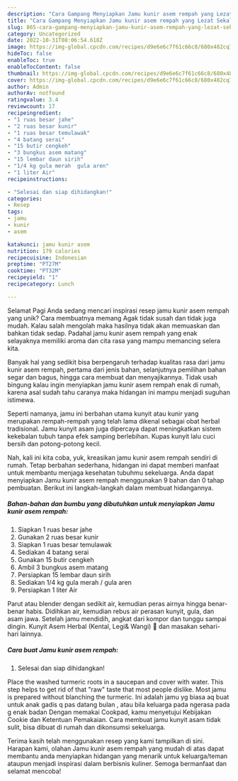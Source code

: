 ```yaml
---
description: "Cara Gampang Menyiapkan Jamu kunir asem rempah yang Lezat Sekali, Sempurna"
title: "Cara Gampang Menyiapkan Jamu kunir asem rempah yang Lezat Sekali, Sempurna"
slug: 865-cara-gampang-menyiapkan-jamu-kunir-asem-rempah-yang-lezat-sekali-sempurna
category: Uncategorized
date: 2022-10-31T08:06:54.618Z
image: https://img-global.cpcdn.com/recipes/d9e6e6c7f61c66c8/680x482cq70/jamu-kunir-asem-rempah-foto-resep-utama.jpg
hideToc: false
enableToc: true
enableTocContent: false
thumbnail: https://img-global.cpcdn.com/recipes/d9e6e6c7f61c66c8/680x482cq70/jamu-kunir-asem-rempah-foto-resep-utama.jpg
cover: https://img-global.cpcdn.com/recipes/d9e6e6c7f61c66c8/680x482cq70/jamu-kunir-asem-rempah-foto-resep-utama.jpg
author: Admin
authorAv: notfound
ratingvalue: 3.4
reviewcount: 17
recipeingredient:
- "1 ruas besar jahe"
- "2 ruas besar kunir"
- "1 ruas besar temulawak"
- "4 batang serai"
- "15 butir cengkeh"
- "3 bungkus asem matang"
- "15 lembar daun sirih"
- "1/4 kg gula merah  gula aren"
- "1 liter Air"
recipeinstructions:

- "Selesai dan siap dihidangkan!"
categories:
- Resep
tags:
- jamu
- kunir
- asem

katakunci: jamu kunir asem 
nutrition: 179 calories
recipecuisine: Indonesian
preptime: "PT27M"
cooktime: "PT32M"
recipeyield: "1"
recipecategory: Lunch

---
```



Selamat Pagi Anda sedang mencari inspirasi resep jamu kunir asem rempah yang unik? Cara membuatnya memang Agak tidak susah dan tidak juga mudah. Kalau salah mengolah maka hasilnya tidak akan memuaskan dan bahkan tidak sedap. Padahal jamu kunir asem rempah yang enak selayaknya memiliki aroma dan cita rasa yang mampu memancing selera kita.


Banyak hal yang sedikit bisa berpengaruh terhadap kualitas rasa dari jamu kunir asem rempah, pertama dari jenis bahan, selanjutnya pemilihan bahan segar dan bagus, hingga cara membuat dan menyajikannya. Tidak usah bingung kalau ingin menyiapkan jamu kunir asem rempah enak di rumah, karena asal sudah tahu caranya maka hidangan ini mampu menjadi suguhan istimewa.

Seperti namanya, jamu ini berbahan utama kunyit atau kunir yang merupakan rempah-rempah yang telah lama dikenal sebagai obat herbal tradisional. Jamu kunyit asam juga dipercaya dapat meningkatkan sistem kekebalan tubuh tanpa efek samping berlebihan. Kupas kunyit lalu cuci bersih dan potong-potong kecil.


Nah, kali ini kita coba, yuk, kreasikan jamu kunir asem rempah sendiri di rumah. Tetap berbahan sederhana, hidangan ini dapat memberi manfaat untuk membantu menjaga kesehatan tubuhmu sekeluarga. Anda dapat menyiapkan Jamu kunir asem rempah menggunakan 9 bahan dan 0 tahap pembuatan. Berikut ini langkah-langkah dalam membuat hidangannya.

<!--inarticleads1-->

##### Bahan-bahan dan bumbu yang dibutuhkan untuk menyiapkan Jamu kunir asem rempah:

1. Siapkan 1 ruas besar jahe
1. Gunakan 2 ruas besar kunir
1. Siapkan 1 ruas besar temulawak
1. Sediakan 4 batang serai
1. Gunakan 15 butir cengkeh
1. Ambil 3 bungkus asem matang
1. Persiapkan 15 lembar daun sirih
1. Sediakan 1/4 kg gula merah / gula aren
1. Persiapkan 1 liter Air


Parut atau blender dengan sedikit air, kemudian peras airnya hingga benar-benar habis. Didihkan air, kemudian rebus air perasan kunyit, gula, dan asam jawa. Setelah jamu mendidih, angkat dari kompor dan tunggu sampai dingin. Kunyit Asem Herbal (Kental, Legi&amp; Wangi) 🍵 dan masakan sehari-hari lainnya. 

<!--inarticleads2-->

##### Cara buat Jamu kunir asem rempah:


1. Selesai dan siap dihidangkan!

Place the washed turmeric roots in a saucepan and cover with water. This step helps to get rid of that &#34;raw&#34; taste that most people dislike. Most jamu is prepared without blanching the turmeric. Ini adalah jamu yg biasa aq buat untuk anak gadis q pas datang bulan , atau bila keluarga pada ngerasa pada g enak badan Dengan memakai Cookpad, kamu menyetujui Kebijakan Cookie dan Ketentuan Pemakaian. Cara membuat jamu kunyit asam tidak sulit, bisa dibuat di rumah dan dikonsumsi sekeluarga. 

Terima kasih telah menggunakan resep yang kami tampilkan di sini. Harapan kami, olahan Jamu kunir asem rempah yang mudah di atas dapat membantu anda menyiapkan hidangan yang menarik untuk keluarga/teman ataupun menjadi inspirasi dalam berbisnis kuliner. Semoga bermanfaat dan selamat mencoba!

